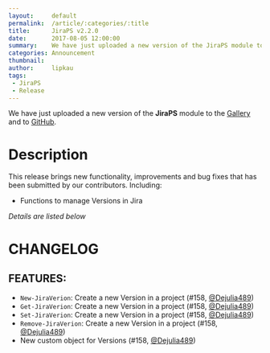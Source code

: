 ```yaml
---
layout:     default
permalink:  /article/:categories/:title
title:      JiraPS v2.2.0
date:       2017-08-05 12:00:00
summary:    We have just uploaded a new version of the JiraPS module to the Gallery and to GitHub.
categories: Announcement
thumbnail:  
author:     lipkau
tags:
 - JiraPS
 - Release
---
```


We have just uploaded a new version of the **JiraPS** module to the [Gallery](https://www.powershellgallery.com/packages/JiraPS/2.2.0.141) and to [GitHub](https://github.com/AtlassianPS/JiraPS/releases/tag/v2.2.0.141).

# Description
This release brings new functionality, improvements and bug fixes that has been submitted by our contributors.  Including:
* Functions to manage Versions in Jira

_Details are listed below_

# CHANGELOG
## FEATURES:
- `New-JiraVerion`: Create a new Version in a project (#158, [@Dejulia489][])
- `Get-JiraVerion`: Create a new Version in a project (#158, [@Dejulia489][])
- `Set-JiraVerion`: Create a new Version in a project (#158, [@Dejulia489][])
- `Remove-JiraVerion`: Create a new Version in a project (#158, [@Dejulia489][])
- New custom object for Versions (#158, [@Dejulia489][])


[@alexsuslin]: https://github.com/alexsuslin
[@axxelG]: https://github.com/axxelG
[@brianbunke]: https://github.com/brianbunke
[@colhal]: https://github.com/colhal
[@Dejulia489]: https://github.com/Dejulia489
[@ebekker]: https://github.com/ebekker
[@jkknorr]: https://github.com/jkknorr
[@kittholland]: https://github.com/kittholland
[@LiamLeane]: https://github.com/LiamLeane
[@lipkau]: https://github.com/lipkau
[@lukhase]: https://github.com/lukhase
[@padgers]: https://github.com/padgers
[@ThePSAdmin]: https://github.com/ThePSAdmin
